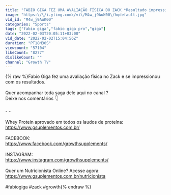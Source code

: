 ```yaml
---
title: "FABIO GIGA FEZ UMA AVALIAÇÃO FÍSICA DO ZACK *Resultado impressionante*"
image: "https:\/\/i.ytimg.com\/vi\/M4w_j9AuK00\/hqdefault.jpg"
vid_id: "M4w_j9AuK00"
categories: "Sports"
tags: ["fabio giga","fabio giga pro","giga"]
date: "2022-02-03T20:05:11+03:00"
vid_date: "2022-02-02T15:04:56Z"
duration: "PT18M30S"
viewcount: "57104"
likeCount: "8277"
dislikeCount: ""
channel: "Growth TV"
---
```

{% raw %}Fabio Giga fez uma avaliação física no Zack e se impressionou com os resultados.<br /><br />Quer acompanhar toda saga dele aqui no canal ?<br />Deixe nos comentários  👇<br /><br />- - <br /><br />Whey Protein aprovado em todos os laudos de proteína:<br /><a rel="nofollow" target="blank" href="https://www.gsuplementos.com.br/">https://www.gsuplementos.com.br/</a><br /> <br />FACEBOOK:<br /><a rel="nofollow" target="blank" href="https://www.facebook.com/growthsupplements/">https://www.facebook.com/growthsupplements/</a><br /><br />INSTAGRAM:<br /><a rel="nofollow" target="blank" href="https://www.instagram.com/growthsupplements/">https://www.instagram.com/growthsupplements/</a><br /><br />Quer um Nutricionista Online? Acesse agora:<br /><a rel="nofollow" target="blank" href="https://www.gsuplementos.com.br/nutricionista">https://www.gsuplementos.com.br/nutricionista</a><br /><br />#fabiogiga #zack #growth{% endraw %}
